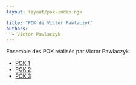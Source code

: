 ```yaml
---
layout: layout/pok-index.njk

title: "POK de Victor Pawlaczyk"
authors:
  - Victor Pawlaczyk
---
```


Ensemble des POK réalisés par Victor Pawlaczyk.

- [POK 1](./temps-1)
- [POK 2](./temps-2)
- [POK 3](./temps-3)
